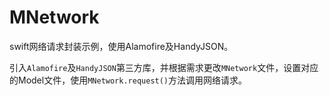 # MNetwork
 swift网络请求封装示例，使用Alamofire及HandyJSON。

引入`Alamofire`及`HandyJSON`第三方库，并根据需求更改`MNetwork`文件，设置对应的Model文件，使用`MNetwork.request()`方法调用网络请求。

